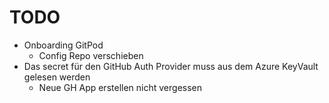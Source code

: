 # TODO

- Onboarding GitPod
    - Config Repo verschieben
- Das secret für den GitHub Auth Provider muss aus dem Azure KeyVault gelesen werden
    - Neue GH App erstellen nicht vergessen